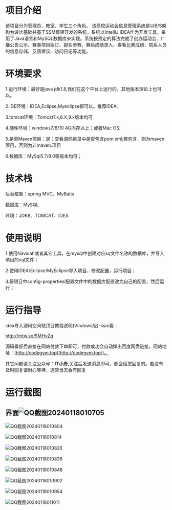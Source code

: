 

# 项目介绍

该项目分为管理员、教室、学生三个角色。
该高校运动会信息管理系统是以B/S架构为设计基础并基于SSM框架开发的系统，系统以IntelliJ IDEA作为开发工具，采用了Java语言和MySQL数据库来实现。系统按预定的算法完成了创办运动会、广播公告公示、赛事项目拟订、报名参赛、赛后成绩录入、查看比赛成绩、院系人员的信息存储、反馈建议、访问日记等功能。



# 环境要求

1.运行环境：最好是java jdk1.8,我们在这个平台上运行的。其他版本理论上也可以。 

2.IDE环境：IDEA,Eclipse,Myeclipse都可以。推荐IDEA; 

3.tomcat环境：Tomcat7.x,8.X,9.x版本均可 

4.硬件环境：windows7/8/10 4G内存以上；或者Mac OS; 

5.是否Maven项目：是；查看源码目录中是否包含pom.xml;若包含，则为maven项目，否则为非maven.项目 

6.数据库：MySql5.7/8.0等版本均可；

# 技术栈

后台框架：spring MVC、MyBatis

数据库：MySQL

环境：JDK8、TOMCAT、IDEA

# 使用说明

1.使用Navicati或者其它工具，在mysql中创建对应sq文件名称的数据库，并导入项目的sql文件； 

2.使用IDEA/Eclipse/MyEclipse导入项目，修改配置，运行项目； 

3.将项目中config-propertiesi配置文件中的数据库配置改为自己的配置，然后运行；

# 运行指导

idea导入源码空间站顶目教程说明(Vindows版)-ssm篇：

http://mtw.so/5MHvZq 

源码看好后直接在网站付款下单即可，付款成功会自动弹出百度网盘链接，网站地址：[http://codegym.top](http://codegym.top/)。 

其它问题请关注公众号：**IT小舟**,关注后发送消息即可，都会给您回复的。若没有及时回复请耐心等待，通常当天会有回复

# 运行截图

## 界面![QQ截图20240118010705](https://gulimallcativen.oss-cn-shenzhen.aliyuncs.com/bishe/QQ%E6%88%AA%E5%9B%BE20240118010705.jpg)

![QQ截图20240118010804](https://gulimallcativen.oss-cn-shenzhen.aliyuncs.com/bishe/QQ%E6%88%AA%E5%9B%BE20240118010804.jpg)

![QQ截图20240118010814](https://gulimallcativen.oss-cn-shenzhen.aliyuncs.com/bishe/QQ%E6%88%AA%E5%9B%BE20240118010814.jpg)

![QQ截图20240118010826](https://gulimallcativen.oss-cn-shenzhen.aliyuncs.com/bishe/QQ%E6%88%AA%E5%9B%BE20240118010826.jpg)

![QQ截图20240118010836](https://gulimallcativen.oss-cn-shenzhen.aliyuncs.com/bishe/QQ%E6%88%AA%E5%9B%BE20240118010836.jpg)

![QQ截图20240118010848](https://gulimallcativen.oss-cn-shenzhen.aliyuncs.com/bishe/QQ%E6%88%AA%E5%9B%BE20240118010848.jpg)

![QQ截图20240118010902](D:\bishe\图片\运动会信息管理系统\QQ截图20240118010902.jpg)

![QQ截图20240118010954](D:\bishe\图片\运动会信息管理系统\QQ截图20240118010954.jpg)

![QQ截图20240118011011](https://gulimallcativen.oss-cn-shenzhen.aliyuncs.com/bishe/QQ%E6%88%AA%E5%9B%BE20240118011011.jpg)
